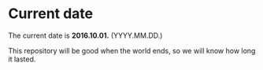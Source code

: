 # Current date

The current date is **2016.10.01.** (YYYY.MM.DD.)

This repository will be good when the world ends, so we will know how long it lasted.